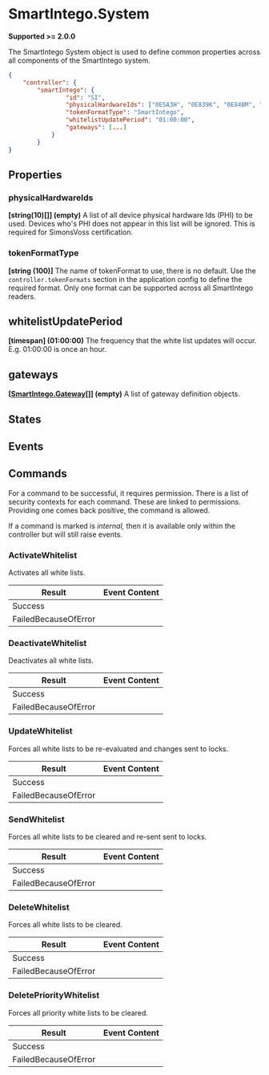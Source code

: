 # SmartIntego.System

**Supported >= 2.0.0**

The SmartIntego System object is used to define common properties across all components of the SmartIntego system.

```json
{
    "controller": {
        "smartIntego": {
                "id": "SI",
                "physicalHardwareIds": ["0E5A3H", "0E839K", "0E84BM", "0F1P5S", "0F1R10", "0F1P44"],
                "tokenFormatType": "SmartIntego",
                "whitelistUpdatePeriod": "01:00:00",
                "gateways": [...]
            }
        }
}
```

## Properties

### physicalHardwareIds

**[string(10)[]] (empty)** A list of all device physical hardware Ids (PHI) to be used. Devices who's PHI does not appear in this list will be ignored.  This is required for SimonsVoss certification.

### tokenFormatType

**[string (100)]** The name of tokenFormat to use, there is no default. Use the
`controller.tokenFormats` section in the application config to define the required format. Only one format can be supported across all SmartIntego readers.

## whitelistUpdatePeriod

**[timespan] (01:00:00)** The frequency that the white list updates will occur. E.g. 01:00:00 is once an hour.

## gateways

**[[SmartIntego.Gateway](SmartIntegoGateway.md)[]] (empty)** A list of gateway definition objects. 

## States

## Events

## Commands

For a command to be successful, it requires permission. There is a list of
security contexts for each command. These are linked to permissions. Providing
one comes back positive, the command is allowed.

If a command is marked is *internal,* then it is available only within the
controller but will still raise events.

### ActivateWhitelist

Activates all white lists.

| **Result**           |   **Event Content** |
|----------------------|---------------------|
| Success              |                     |
| FailedBecauseOfError |                     |

### DeactivateWhitelist

Deactivates all white lists.

| **Result**           |   **Event Content** |
|----------------------|---------------------|
| Success              |                     |
| FailedBecauseOfError |                     |

### UpdateWhitelist

Forces all white lists to be re-evaluated and changes sent to locks.

| **Result**           |   **Event Content** |
|----------------------|---------------------|
| Success              |                     |
| FailedBecauseOfError |                     |

### SendWhitelist

Forces all white lists to be cleared and re-sent sent to locks.

| **Result**           |   **Event Content** |
|----------------------|---------------------|
| Success              |                     |
| FailedBecauseOfError |                     |

### DeleteWhitelist

Forces all white lists to be cleared.

| **Result**           |   **Event Content** |
|----------------------|---------------------|
| Success              |                     |
| FailedBecauseOfError |                     |

### DeletePriorityWhitelist

Forces all priority white lists to be cleared.

| **Result**           |   **Event Content** |
|----------------------|---------------------|
| Success              |                     |
| FailedBecauseOfError |                     |